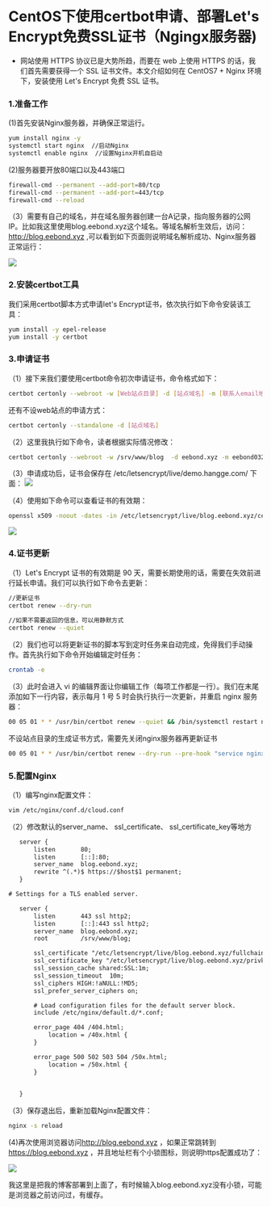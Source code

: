 # CentOS下使用certbot申请、部署Let's Encrypt免费SSL证书（Ngingx服务器)



- 网站使用 HTTPS 协议已是大势所趋，而要在 web 上使用 HTTPS 的话，我们首先需要获得一个 SSL 证书文件。本文介绍如何在 CentOS7 + Nginx 环境下，安装使用 Let's Encrypt 免费 SSL 证书。


### 1.准备工作

(1)首先安装Nginx服务器，并确保正常运行。

```bash
yum install nginx -y
systemctl start nginx  //启动Nginx
systemctl enable nginx  //设置Nginx开机自启动
```

(2)服务器要开放80端口以及443端口

```bash
firewall-cmd --permanent --add-port=80/tcp
firewall-cmd --permanent --add-port=443/tcp
firewall-cmd --reload
```

（3）需要有自己的域名，并在域名服务器创建一台A记录，指向服务器的公网IP。比如我这里使用blog.eebond.xyz这个域名。等域名解析生效后，访问：<http://blog.eebond.xyz> ,可以看到如下页面则说明域名解析成功、Nginx服务器正常运行：

![ ](https://cdn.jsdelivr.net/gh/eebond/images/Markdown/2021-11-11_175846.png)

### 2.安装certbot工具

我们采用certbot脚本方式申请let's Encrypt证书，依次执行如下命令安装该工具：

```bash
yum install -y epel-release
yum install -y certbot
```

### 3.申请证书

（1）接下来我们要使用certbot命令初次申请证书，命令格式如下：

```bash
certbot certonly --webroot -w [Web站点目录] -d [站点域名] -m [联系人email地址] --agree-tos
```

还有不设web站点的申请方式：

```bash
certbot certonly --standalone -d [站点域名]
```

（2）这里我执行如下命令，读者根据实际情况修改：

```bash
certbot certonly --webroot -w /srv/www/blog  -d eebond.xyz -m eebond0327@gmail.com --agree-tos
```

（3）申请成功后，证书会保存在 /etc/letsencrypt/live/demo.hangge.com/ 下面：
![ ](https://cdn.jsdelivr.net/gh/eebond/images/Markdown/20211111184447.png)

（4）使用如下命令可以查看证书的有效期：

```bash
openssl x509 -noout -dates -in /etc/letsencrypt/live/blog.eebond.xyz/cert.pem
```

![ ](https://cdn.jsdelivr.net/gh/eebond/images/Markdown/20211111184724.png)

### 4.证书更新

（1）Let's Encrypt 证书的有效期是 90 天，需要长期使用的话，需要在失效前进行延长申请。我们可以执行如下命令去更新：

```bash
//更新证书
certbot renew --dry-run
 
//如果不需要返回的信息，可以用静默方式
certbot renew --quiet
```

 （2）我们也可以将更新证书的脚本写到定时任务来自动完成，免得我们手动操作。首先执行如下命令开始编辑定时任务：

 ```bash
 crontab -e
 ```

 （3）此时会进入 vi 的编辑界面让你编辑工作（每项工作都是一行）。我们在末尾添加如下一行内容，表示每月 1 号 5 时会执行执行一次更新，并重启 nginx 服务器：

 ```bash
 00 05 01 * * /usr/bin/certbot renew --quiet && /bin/systemctl restart nginx
 ```

不设站点目录的生成证书方式，需要先关闭nginx服务器再更新证书

```bash
00 05 01 * * /usr/bin/certbot renew --dry-run --pre-hook "service nginx stop" --post-hook "service nginx start"
```

### 5.配置Nginx

（1）编写nginx配置文件：

```bash
vim /etc/nginx/conf.d/cloud.conf
```

 （2）修改默认的server_name、 ssl_certificate、 ssl_certificate_key等地方

 ```txt
    server {
        listen       80;
        listen       [::]:80;
        server_name  blog.eebond.xyz;
        rewrite ^(.*)$ https://$host$1 permanent;
    }

# Settings for a TLS enabled server.

    server {
        listen       443 ssl http2;
        listen       [::]:443 ssl http2;
        server_name  blog.eebond.xyz;
        root         /srv/www/blog;

        ssl_certificate "/etc/letsencrypt/live/blog.eebond.xyz/fullchain.pem";
        ssl_certificate_key "/etc/letsencrypt/live/blog.eebond.xyz/privkey.pem";
        ssl_session_cache shared:SSL:1m;
        ssl_session_timeout  10m;
        ssl_ciphers HIGH:!aNULL:!MD5;
        ssl_prefer_server_ciphers on;

        # Load configuration files for the default server block.
        include /etc/nginx/default.d/*.conf;

        error_page 404 /404.html;
            location = /40x.html {
        }

        error_page 500 502 503 504 /50x.html;
            location = /50x.html {
        }

        
    }
 ```

（3）保存退出后，重新加载Nginx配置文件：

```bash
nginx -s reload
```

(4)再次使用浏览器访问<http://blog.eebond.xyz> ，如果正常跳转到<https://blog.eebond.xyz> ，并且地址栏有个小锁图标，则说明https配置成功了：

![ ](https://cdn.jsdelivr.net/gh/eebond/images/Markdown/20211111190457.png)

我这里是把我的博客部署到上面了，有时候输入blog.eebond.xyz没有小锁，可能是浏览器之前访问过，有缓存。

